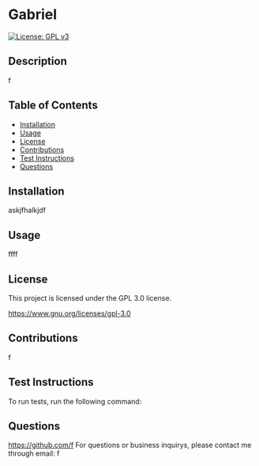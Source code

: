 # Gabriel

[![License: GPL v3](https://img.shields.io/badge/License-GPLv3-blue.svg)](https://www.gnu.org/licenses/gpl-3.0)

## Description
f

## Table of Contents

- [Installation](#installation)
- [Usage](#usage)
- [License](#license)
- [Contributions](#contributions)
- [Test Instructions](#test-instructions)
- [Questions](#questions)
## Installation

askjfhalkjdf

## Usage

ffff

## License

This project is licensed under the GPL 3.0 license.

https://www.gnu.org/licenses/gpl-3.0

## Contributions

f

## Test Instructions

To run tests, run the following command: 


## Questions

https://github.com/f
For questions or business inquirys, please contact me through email: f
